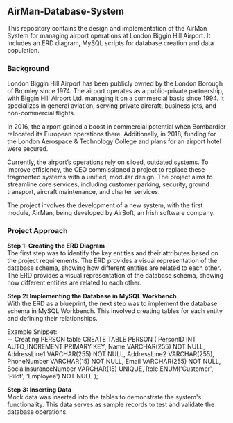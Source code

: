 ## AirMan-Database-System  
This repository contains the design and implementation of the AirMan System for managing airport operations at London Biggin Hill Airport. It includes an ERD diagram, MySQL scripts for database creation and data population.  

### Background  
London Biggin Hill Airport has been publicly owned by the London Borough of Bromley since 1974. The airport operates as a public-private partnership, with Biggin Hill Airport Ltd. managing it on a commercial basis since 1994. It specializes in general aviation, serving private aircraft, business jets, and non-commercial flights.

In 2016, the airport gained a boost in commercial potential when Bombardier relocated its European operations there. Additionally, in 2018, funding for the London Aerospace & Technology College and plans for an airport hotel were secured.

Currently, the airport’s operations rely on siloed, outdated systems. To improve efficiency, the CEO commissioned a project to replace these fragmented systems with a unified, modular design. The project aims to streamline core services, including customer parking, security, ground transport, aircraft maintenance, and charter services.

The project involves the development of a new system, with the first module, AirMan, being developed by AirSoft, an Irish software company.

### Project Approach  
**Step 1: Creating the ERD Diagram**  
The first step was to identify the key entities and their attributes based on the project requirements. The ERD provides a visual representation of the database schema, showing how different entities are related to each other. The ERD provides a visual representation of the database schema, showing how different entities are related to each other.

**Step 2: Implementing the Database in MySQL Workbench**  
With the ERD as a blueprint, the next step was to implement the database schema in MySQL Workbench. This involved creating tables for each entity and defining their relationships.

Example Snippet:  
-- Creating PERSON table
CREATE TABLE PERSON (
  PersonID INT AUTO_INCREMENT PRIMARY KEY,
  Name VARCHAR(255) NOT NULL,
  AddressLine1 VARCHAR(255) NOT NULL,
  AddressLine2 VARCHAR(255),
  PhoneNumber VARCHAR(15) NOT NULL,
  Email VARCHAR(255) NOT NULL,
  SocialInsuranceNumber VARCHAR(15) UNIQUE,
  Role ENUM('Customer', 'Pilot', 'Employee') NOT NULL
);

**Step 3: Inserting Data**  
Mock data was inserted into the tables to demonstrate the system's functionality. This data serves as sample records to test and validate the database operations.

